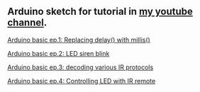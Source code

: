 
## Arduino sketch for tutorial in [my youtube channel](https://www.youtube.com/playlist?list=PLixQwHzPeH8--Y1QcTthtwJOUiYwsLc02 ).

[Arduino basic ep.1: Replacing delay() with millis()](https://www.youtube.com/watch?v=SOf7e5qeEyI&list=PLixQwHzPeH8--Y1QcTthtwJOUiYwsLc02&index=1)

[Arduino basic ep.2: LED siren blink](https://www.youtube.com/watch?v=euDtSQ6Z9FU&list=PLixQwHzPeH8--Y1QcTthtwJOUiYwsLc02&index=2)

[Arduino basic ep.3: decoding various IR protocols](https://www.youtube.com/watch?v=IhYL9qGWtCw&list=PLixQwHzPeH8--Y1QcTthtwJOUiYwsLc02&index=3)

[Arduino basic ep.4: Controlling LED with IR remote](https://www.youtube.com/watch?v=31Mw3UDDeWQ&list=PLixQwHzPeH8--Y1QcTthtwJOUiYwsLc02&index=4)
